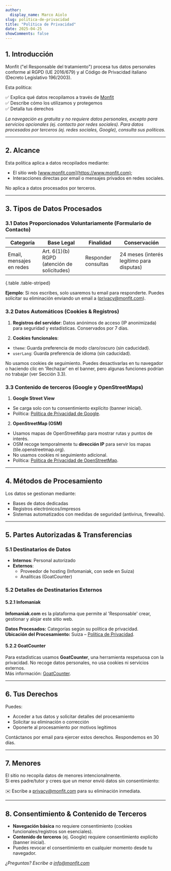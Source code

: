 ```yaml
---
author:
  display_name: Marco Aiolo
slug: politica-de-privacidad
title: "Política de Privacidad"
date: 2025-04-25
showComments: false
---
```


## 1. Introducción  

Monfit ("el Responsable del tratamiento") procesa tus datos personales conforme al RGPD (UE 2016/679) y al Código de Privacidad italiano (Decreto Legislativo 196/2003).  

Esta política:  

✅ Explica qué datos recopilamos a través de [Monfit](https://www.monfit.com)  
✅ Describe cómo los utilizamos y protegemos  
✅ Detalla tus derechos  

*La navegación es gratuita y no requiere datos personales, excepto para servicios opcionales (ej. contacto por redes sociales). Para datos procesados por terceros (ej. redes sociales, Google), consulta sus políticas.*  

---  

## 2. Alcance  

Esta política aplica a datos recopilados mediante:  
- El sitio web [www.monfit.com](https://www.monfit.com);  
- Interacciones directas por email o mensajes privados en redes sociales.  

No aplica a datos procesados por terceros.  

---  

## 3. Tipos de Datos Procesados  

### 3.1 Datos Proporcionados Voluntariamente (Formulario de Contacto)  

| Categoría | Base Legal | Finalidad | Conservación |  
|-----------|----------------|----------|--------------|  
| Email, mensajes en redes | Art. 6(1)(b) RGPD (atención de solicitudes) | Responder consultas | 24 meses (interés legítimo para disputas) |  
{.table .table-striped}  

**Ejemplo**: Si nos escribes, solo usaremos tu email para responderte. Puedes solicitar su eliminación enviando un email a (privacy@monfit.com).  

### 3.2 Datos Automáticos (Cookies & Registros)  

1. **Registros del servidor**: Datos anónimos de acceso (IP anonimizada) para seguridad y estadísticas. Conservados por 7 días.  

2. **Cookies funcionales**:  
  * `theme`: Guarda preferencia de modo claro/oscuro (sin caducidad).  
  * `userLang`: Guarda preferencia de idioma (sin caducidad).  

  No usamos cookies de seguimiento. Puedes desactivarlas en tu navegador o haciendo clic en 'Rechazar' en el banner, pero algunas funciones podrían no trabajar (ver Sección 3.3).  

### 3.3 Contenido de terceros (Google y OpenStreetMaps)  

1. **Google Street View**  

- Se carga solo con tu consentimiento explícito (banner inicial).  
- Política: [Política de Privacidad de Google](https://policies.google.com/?hl=es).  

2. **OpenStreetMap (OSM)**  

- Usamos mapas de OpenStreetMap para mostrar rutas y puntos de interés.  
- OSM recoge temporalmente tu **dirección IP** para servir los mapas (tile.openstreetmap.org).  
- No usamos cookies ni seguimiento adicional.  
- Política: [Política de Privacidad de OpenStreetMap](https://wiki.osmfoundation.org/wiki/Privacy_Policy).  

---  

## 4. Métodos de Procesamiento  

Los datos se gestionan mediante:  
- Bases de datos dedicadas  
- Registros electrónicos/impresos  
- Sistemas automatizados con medidas de seguridad (antivirus, firewalls).  

---  

## 5. Partes Autorizadas & Transferencias  

### 5.1 Destinatarios de Datos  
- **Internos**: Personal autorizado  
- **Externos**:  
  - Proveedor de hosting (Infomaniak, con sede en Suiza)  
  - Analíticas (GoatCounter)  

### 5.2 Detalles de Destinatarios Externos  

#### 5.2.1 Infomaniak  
**Infomaniak.com** es la plataforma que permite al 'Responsable' crear, gestionar y alojar este sitio web.  

**Datos Procesados:** Categorías según su política de privacidad.  
**Ubicación del Procesamiento:** Suiza – [Política de Privacidad](https://www.infomaniak.com/en/legal/confidentiality-policy).  

#### 5.2.2 GoatCounter  
Para estadísticas usamos **GoatCounter**, una herramienta respetuosa con la privacidad. No recoge datos personales, no usa cookies ni servicios externos.  
Más información: [GoatCounter](https://www.goatcounter.com).  

---  

## 6. Tus Derechos  

Puedes:  
- Acceder a tus datos y solicitar detalles del procesamiento  
- Solicitar su eliminación o corrección  
- Oponerte al procesamiento por motivos legítimos  

Contáctanos por email para ejercer estos derechos. Respondemos en 30 días.  

---  

## 7. Menores  

El sitio no recopila datos de menores intencionalmente.  
Si eres padre/tutor y crees que un menor envió datos sin consentimiento:  

✉️ Escribe a [privacy@monfit.com](mailto:privacy@monfit.com) para su eliminación inmediata.  

---  

## 8. Consentimiento & Contenido de Terceros  

- **Navegación básica** no requiere consentimiento (cookies funcionales/registros son esenciales).  
- **Contenido de terceros** (ej. Google) requiere consentimiento explícito (banner inicial).  
- Puedes revocar el consentimiento en cualquier momento desde tu navegador.  

*¿Preguntas? Escribe a info@monfit.com*  